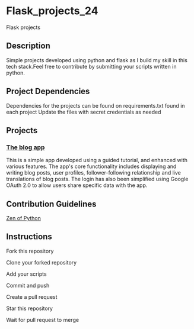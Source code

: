 # Flask_projects_24
Flask projects

## Description
Simple projects developed using python and flask as I build my skill in this tech stack.Feel free to contribute by submitting your scripts written in python.

## Project Dependencies
Dependencies for the projects can be found on requirements.txt found in each project
Update the files with secret credentials as needed

## Projects
### [The blog app](https://github.com/aghee/flask_projects_24/tree/main/blog_app/microblog)
This is a simple app developed using a guided tutorial, and enhanced with various features. The app's core functionality includes displaying and writing blog posts, user profiles, follower-following relationship and live translations of blog posts. The login has also been simplified using Google OAuth 2.0 to allow users share specific data with the app.

## Contribution Guidelines
[Zen of Python](https://docs.python.org/3/glossary.html#term-Zen-of-Python)

## Instructions

Fork this repository

Clone your forked repository

Add your scripts

Commit and push

Create a pull request

Star this repository

Wait for pull request to merge

